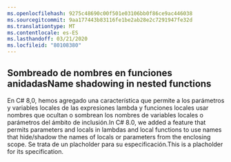 ```yaml
---
ms.openlocfilehash: 9275c48690c00f501e03106bb0f86ce9ac446038
ms.sourcegitcommit: 9aa177443b83116fe1be2ab28e2c7291947fe32d
ms.translationtype: MT
ms.contentlocale: es-ES
ms.lasthandoff: 03/21/2020
ms.locfileid: "80108380"
---
```

## <a name="name-shadowing-in-nested-functions"></a><span data-ttu-id="a4021-101">Sombreado de nombres en funciones anidadas</span><span class="sxs-lookup"><span data-stu-id="a4021-101">Name shadowing in nested functions</span></span>

<span data-ttu-id="a4021-102">En C# 8,0, hemos agregado una característica que permite a los parámetros y variables locales de las expresiones lambda y funciones locales usar nombres que ocultan o sombrean los nombres de variables locales o parámetros del ámbito de inclusión.</span><span class="sxs-lookup"><span data-stu-id="a4021-102">In C# 8.0, we added a feature that permits parameters and locals in lambdas and local functions to use names that hide/shadow the names of locals or parameters from the enclosing scope.</span></span> <span data-ttu-id="a4021-103">Se trata de un placholder para su especificación.</span><span class="sxs-lookup"><span data-stu-id="a4021-103">This is a placholder for its specification.</span></span>
